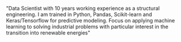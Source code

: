 "Data Scientist with 10 years working experience as a structural engineering. I am trained in Python, Pandas, Scikit-learn and Keras/Tensorflow for predictive modeling.
Focus on applying machine learning to solving industrial problems with particular interest in the transition into renewable energies"
